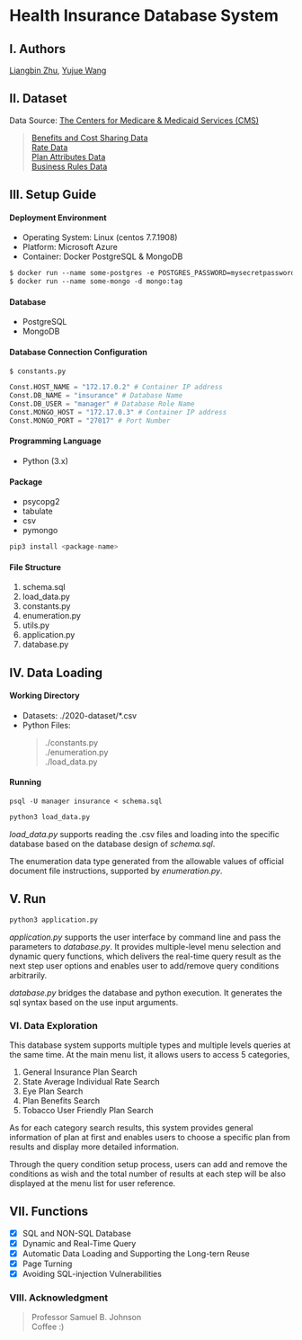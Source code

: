 # Health Insurance Database System

## I. Authors
[Liangbin Zhu](https://github.com/liabenny), [Yujue Wang](https://github.com/JadeWang96)

## II. Dataset
Data Source: [The Centers for Medicare & Medicaid Services (CMS) ](https://www.cms.gov/cciio/resources/data-resources/marketplace-puf)
>[Benefits and Cost Sharing Data](https://www.cms.gov/CCIIO/Resources/Data-Resources/Downloads/BenefitsCostSharing-DataDictionary-20.pdf)\
>[Rate Data](https://www.cms.gov/CCIIO/Resources/Data-Resources/Downloads/Rate-DataDictionary-PY20.pdf)\
>[Plan Attributes Data](https://www.cms.gov/CCIIO/Resources/Data-Resources/Downloads/PlanAttributes-DataDictionary-PY20.pdf)\
>[Business Rules Data](https://www.cms.gov/CCIIO/Resources/Data-Resources/Downloads/BusinessRules-DataDictionary-PY20.pdf)

## III. Setup Guide
#### Deployment Environment
- Operating System: Linux (centos 7.7.1908)
- Platform: Microsoft Azure
- Container: Docker PostgreSQL & MongoDB
```dockerfile
$ docker run --name some-postgres -e POSTGRES_PASSWORD=mysecretpassword -d postgres
$ docker run --name some-mongo -d mongo:tag
```
#### Database
- PostgreSQL
- MongoDB

#### Database Connection Configuration
```python
$ constants.py

Const.HOST_NAME = "172.17.0.2" # Container IP address
Const.DB_NAME = "insurance" # Database Name
Const.DB_USER = "manager" # Database Role Name
Const.MONGO_HOST = "172.17.0.3" # Container IP address
Const.MONGO_PORT = "27017" # Port Number
```
#### Programming Language
- Python (3.x)

#### Package
- psycopg2
- tabulate
- csv
- pymongo
```python
pip3 install <package-name>
```

#### File Structure
1. schema.sql
2. load_data.py
3. constants.py
4. enumeration.py
5. utils.py
6. application.py
7. database.py

## IV. Data Loading
#### Working Directory
- Datasets: ./2020-dataset/*.csv
- Python Files: 
    >./constants.py\
    ./enumeration.py \
    ./load_data.py


#### Running
```postgresql
psql -U manager insurance < schema.sql
```
```python
python3 load_data.py
```
*load_data.py* supports reading the .csv files and loading into the specific 
database based on the database design of *schema.sql*.

The enumeration data type generated from the allowable values of official 
document file instructions, supported by *enumeration.py*.


## V. Run
```python
python3 application.py
```
*application.py* supports the user interface by command line and pass the parameters
to *database.py*. It provides multiple-level menu selection and dynamic 
query functions, which delivers the real-time query result as the next step
user options and enables user to add/remove query conditions arbitrarily.

*database.py* bridges the database and python execution. It generates the sql syntax 
based on the use input arguments.

### VI. Data Exploration
This database system supports multiple types and multiple levels queries at the same time. 
At the main menu list, it allows users to access 5 categories,
1. General Insurance Plan Search
2. State Average Individual Rate Search
3. Eye Plan Search
4. Plan Benefits Search
5. Tobacco User Friendly Plan Search

As for each category search results, this system provides general information of plan at first
and enables users to choose a specific plan from results and display more detailed information.

Through the query condition setup process, users can add and remove the conditions as wish and 
the total number of results at each step will be also displayed at the menu list for user reference.

## VII. Functions
- [x] SQL and NON-SQL Database
- [x] Dynamic and Real-Time Query
- [x] Automatic Data Loading and Supporting the Long-tern Reuse
- [x] Page Turning
- [x] Avoiding SQL-injection Vulnerabilities

### VIII. Acknowledgment
> Professor Samuel B. Johnson\
> Coffee :)

